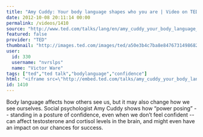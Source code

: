 ```yaml
---
title: "Amy Cuddy: Your body language shapes who you are | Video on TED.com"
date: 2012-10-08 20:11:14 00:00
permalink: /videos/1410
source: "http://www.ted.com/talks/lang/en/amy_cuddy_your_body_language_shapes_who_you_are.html"
featured: false
provider: "TED"
thumbnail: "http://images.ted.com/images/ted/a50e3b4c7ba8e8476731498682c169ac07ccae5b_389x292.jpg"
user:
  id: 330
  username: "nvrslps"
  name: "Victor Ware"
tags: ["ted","ted talk","bodylanguage","confidence"]
html: "<iframe src=\"http://embed.ted.com/talks/amy_cuddy_your_body_language_shapes_who_you_are.html\" width=\"560\" height=\"315\" frameborder=\"0\" scrolling=\"no\" webkitAllowFullScreen mozallowfullscreen allowFullScreen></iframe>"
id: 1410
---
```


Body language affects how others see us, but it may also change how we see ourselves. Social psychologist Amy Cuddy shows how “power posing” -- standing in a posture of confidence, even when we don’t feel confident -- can affect testosterone and cortisol levels in the brain, and might even have an impact on our chances for success.
